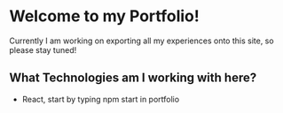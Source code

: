 # Welcome to my Portfolio! 

Currently I am working on exporting all my experiences onto this site, so please stay tuned!

## What Technologies am I working with here? 

- React, start by typing npm start in portfolio 
